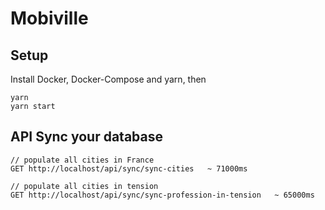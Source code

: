 # Mobiville

## Setup

Install Docker, Docker-Compose and yarn, then

```
yarn
yarn start
```

## API Sync your database

```
// populate all cities in France
GET http://localhost/api/sync/sync-cities   ~ 71000ms
```

```
// populate all cities in tension
GET http://localhost/api/sync/sync-profession-in-tension   ~ 65000ms
```